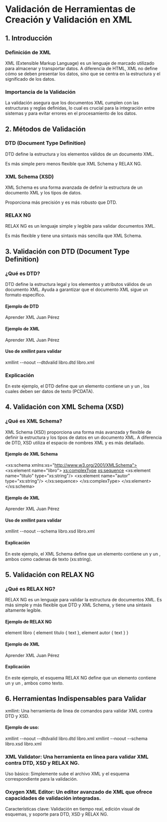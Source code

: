 # Validación de Herramientas de Creación y Validación en XML 

## 1. Introducción 

### Definición de XML 

XML (Extensible Markup Language) es un lenguaje de marcado utilizado para almacenar y transportar datos. A diferencia de HTML, XML no define cómo se deben presentar los datos, sino que se centra en la estructura y el significado de los datos. 

### Importancia de la Validación 

La validación asegura que los documentos XML cumplen con las estructuras y reglas definidas, lo cual es crucial para la integración entre sistemas y para evitar errores en el procesamiento de los datos. 

## 2. Métodos de Validación 

### DTD (Document Type Definition) 

DTD define la estructura y los elementos válidos de un documento XML. 

Es más simple pero menos flexible que XML Schema y RELAX NG. 

### XML Schema (XSD) 

XML Schema es una forma avanzada de definir la estructura de un documento XML y los tipos de datos. 

Proporciona más precisión y es más robusto que DTD. 

### RELAX NG 

RELAX NG es un lenguaje simple y legible para validar documentos XML. 

Es más flexible y tiene una sintaxis más sencilla que XML Schema. 

## 3. Validación con DTD (Document Type Definition) 

### ¿Qué es DTD?

DTD define la estructura legal y los elementos y atributos válidos de un documento XML. Ayuda a garantizar que el documento XML sigue un formato específico. 

#### Ejemplo de DTD 

<?xml version="1.0"?>
<!DOCTYPE libro SYSTEM "libro.dtd">
<libro>
    <titulo>Aprender XML</titulo>
    <autor>Juan Pérez</autor>
</libro>

 

#### Ejemplo de XML 


<?xml version="1.0"?> 
<!DOCTYPE libro SYSTEM "libro.dtd"> 
<libro> 
    <titulo>Aprender XML</titulo> 
    <autor>Juan Pérez</autor> 
</libro>
 

#### Uso de xmllint para validar 

 xmllint --noout --dtdvalid libro.dtd libro.xml 
 

### Explicación 

En este ejemplo, el DTD define que un elemento <libro> contiene un <titulo> y un <autor>, los cuales deben ser datos de texto (PCDATA). 

## 4. Validación con XML Schema (XSD) 

### ¿Qué es XML Schema? 

XML Schema (XSD) proporciona una forma más avanzada y flexible de definir la estructura y los tipos de datos en un documento XML. A diferencia de DTD, XSD utiliza el espacio de nombres XML y es más detallado. 

#### Ejemplo de XML Schema 


 <xs:schema xmlns:xs="http://www.w3.org/2001/XMLSchema"> 
  <xs:element name="libro"> 
    <xs:complexType> 
      <xs:sequence> 
        <xs:element name="titulo" type="xs:string"/> 
        <xs:element name="autor" type="xs:string"/> 
      </xs:sequence> 
    </xs:complexType> 
  </xs:element> 
</xs:schema> 
 

#### Ejemplo de XML 


 <?xml version="1.0"?> 
<libro xmlns:xsi="http://www.w3.org/2001/XMLSchema-instance" xsi:noNamespaceSchemaLocation="libro.xsd"> 
    <titulo>Aprender XML</titulo> 
    <autor>Juan Pérez</autor> 
</libro> 
 

#### Uso de xmllint para validar 

 xmllint --noout --schema libro.xsd libro.xml 
 

#### Explicación 

En este ejemplo, el XML Schema define que un elemento <libro> contiene un <titulo> y un <autor>, ambos como cadenas de texto (xs:string). 

## 5. Validación con RELAX NG  

### ¿Qué es RELAX NG? 

RELAX NG es un lenguaje para validar la estructura de documentos XML. Es más simple y más flexible que DTD y XML Schema, y tiene una sintaxis altamente legible. 

#### Ejemplo de RELAX NG 


 element libro { 
  element titulo { text }, 
  element autor { text } 
} 
 

#### Ejemplo de XML 


 <?xml version="1.0"?> 
<libro> 
    <titulo>Aprender XML</titulo> 
    <autor>Juan Pérez</autor> 
</libro> 
 

#### Explicación 

En este ejemplo, el esquema RELAX NG define que un elemento <libro> contiene un <titulo> y un <autor>, ambos como texto. 

## 6. Herramientas Indispensables para Validar 

 xmllint: Una herramienta de línea de comandos para validar XML contra DTD y XSD. 

#### Ejemplo de uso: 

 xmllint --noout --dtdvalid libro.dtd libro.xml
xmllint --noout --schema libro.xsd libro.xml 
 

### XML Validator: Una herramienta en línea para validar XML contra DTD, XSD y RELAX NG. 

Uso básico: Simplemente sube el archivo XML y el esquema correspondiente para la validación. 

### Oxygen XML Editor: Un editor avanzado de XML que ofrece capacidades de validación integradas. 

Características clave: Validación en tiempo real, edición visual de esquemas, y soporte para DTD, XSD y RELAX NG. 

 
